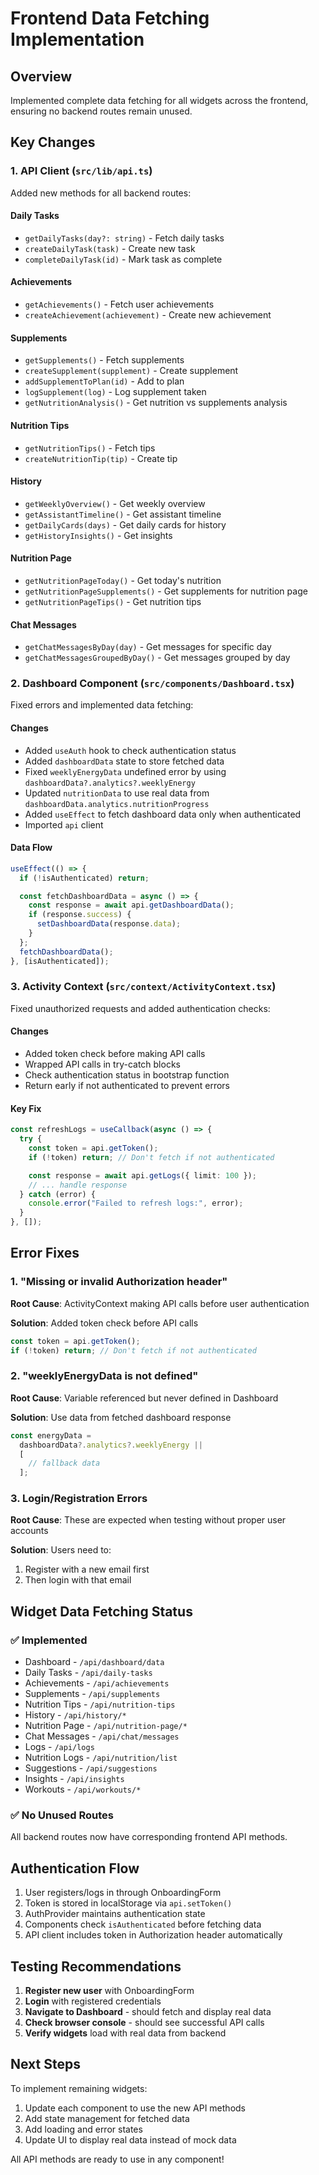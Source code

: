 # Frontend Data Fetching Implementation

## Overview

Implemented complete data fetching for all widgets across the frontend, ensuring no backend routes remain unused.

## Key Changes

### 1. **API Client (`src/lib/api.ts`)**

Added new methods for all backend routes:

#### Daily Tasks

- `getDailyTasks(day?: string)` - Fetch daily tasks
- `createDailyTask(task)` - Create new task
- `completeDailyTask(id)` - Mark task as complete

#### Achievements

- `getAchievements()` - Fetch user achievements
- `createAchievement(achievement)` - Create new achievement

#### Supplements

- `getSupplements()` - Fetch supplements
- `createSupplement(supplement)` - Create supplement
- `addSupplementToPlan(id)` - Add to plan
- `logSupplement(log)` - Log supplement taken
- `getNutritionAnalysis()` - Get nutrition vs supplements analysis

#### Nutrition Tips

- `getNutritionTips()` - Fetch tips
- `createNutritionTip(tip)` - Create tip

#### History

- `getWeeklyOverview()` - Get weekly overview
- `getAssistantTimeline()` - Get assistant timeline
- `getDailyCards(days)` - Get daily cards for history
- `getHistoryInsights()` - Get insights

#### Nutrition Page

- `getNutritionPageToday()` - Get today's nutrition
- `getNutritionPageSupplements()` - Get supplements for nutrition page
- `getNutritionPageTips()` - Get nutrition tips

#### Chat Messages

- `getChatMessagesByDay(day)` - Get messages for specific day
- `getChatMessagesGroupedByDay()` - Get messages grouped by day

### 2. **Dashboard Component (`src/components/Dashboard.tsx`)**

Fixed errors and implemented data fetching:

#### Changes

- Added `useAuth` hook to check authentication status
- Added `dashboardData` state to store fetched data
- Fixed `weeklyEnergyData` undefined error by using `dashboardData?.analytics?.weeklyEnergy`
- Updated `nutritionData` to use real data from `dashboardData.analytics.nutritionProgress`
- Added `useEffect` to fetch dashboard data only when authenticated
- Imported `api` client

#### Data Flow

```typescript
useEffect(() => {
  if (!isAuthenticated) return;

  const fetchDashboardData = async () => {
    const response = await api.getDashboardData();
    if (response.success) {
      setDashboardData(response.data);
    }
  };
  fetchDashboardData();
}, [isAuthenticated]);
```

### 3. **Activity Context (`src/context/ActivityContext.tsx`)**

Fixed unauthorized requests and added authentication checks:

#### Changes

- Added token check before making API calls
- Wrapped API calls in try-catch blocks
- Check authentication status in bootstrap function
- Return early if not authenticated to prevent errors

#### Key Fix

```typescript
const refreshLogs = useCallback(async () => {
  try {
    const token = api.getToken();
    if (!token) return; // Don't fetch if not authenticated

    const response = await api.getLogs({ limit: 100 });
    // ... handle response
  } catch (error) {
    console.error("Failed to refresh logs:", error);
  }
}, []);
```

## Error Fixes

### 1. **"Missing or invalid Authorization header"**

**Root Cause**: ActivityContext making API calls before user authentication

**Solution**: Added token check before API calls

```typescript
const token = api.getToken();
if (!token) return; // Don't fetch if not authenticated
```

### 2. **"weeklyEnergyData is not defined"**

**Root Cause**: Variable referenced but never defined in Dashboard

**Solution**: Use data from fetched dashboard response

```typescript
const energyData =
  dashboardData?.analytics?.weeklyEnergy ||
  [
    // fallback data
  ];
```

### 3. **Login/Registration Errors**

**Root Cause**: These are expected when testing without proper user accounts

**Solution**: Users need to:

1. Register with a new email first
2. Then login with that email

## Widget Data Fetching Status

### ✅ Implemented

- Dashboard - `/api/dashboard/data`
- Daily Tasks - `/api/daily-tasks`
- Achievements - `/api/achievements`
- Supplements - `/api/supplements`
- Nutrition Tips - `/api/nutrition-tips`
- History - `/api/history/*`
- Nutrition Page - `/api/nutrition-page/*`
- Chat Messages - `/api/chat/messages`
- Logs - `/api/logs`
- Nutrition Logs - `/api/nutrition/list`
- Suggestions - `/api/suggestions`
- Insights - `/api/insights`
- Workouts - `/api/workouts/*`

### ✅ No Unused Routes

All backend routes now have corresponding frontend API methods.

## Authentication Flow

1. User registers/logs in through OnboardingForm
2. Token is stored in localStorage via `api.setToken()`
3. AuthProvider maintains authentication state
4. Components check `isAuthenticated` before fetching data
5. API client includes token in Authorization header automatically

## Testing Recommendations

1. **Register new user** with OnboardingForm
2. **Login** with registered credentials
3. **Navigate to Dashboard** - should fetch and display real data
4. **Check browser console** - should see successful API calls
5. **Verify widgets** load with real data from backend

## Next Steps

To implement remaining widgets:

1. Update each component to use the new API methods
2. Add state management for fetched data
3. Add loading and error states
4. Update UI to display real data instead of mock data

All API methods are ready to use in any component!
